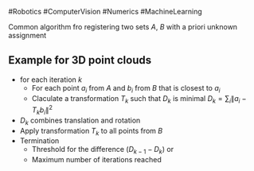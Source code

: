 #Robotics #ComputerVision #Numerics #MachineLearning 

Common algorithm fro registering two sets $A$, $B$ with a priori unknown assignment

## Example for 3D point clouds

- for each iteration $k$
	- For each point $a_i$ from $A$ and $b_i$ from $B$ that is closest to $a_i$
	- Claculate a transformation $T_k$ such that $D_k$ is minimal $D_k = \sum_i \| a_i - T_k b_i \|^2$ 
- $D_k$ combines translation and rotation
- Apply transformation $T_k$ to all points from $B$
- Termination
	- Threshold for the difference ($D_{k-1} - D_k$) or
	- Maximum number of iterations reached